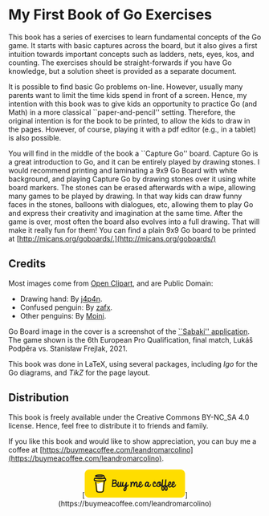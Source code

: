 # My First Book of Go Exercises

This book has a series of exercises to learn fundamental concepts of the Go game. It starts with basic captures across the board, but it also gives a first intuition towards important concepts such as ladders, nets, eyes, kos, and counting. The exercises should be straight-forwards if you have Go knowledge, but a solution sheet is provided as a separate document.

It is possible to find basic Go problems on-line. However, usually many parents want to limit the time kids spend in front of a screen. Hence, my intention with this book was to give kids an opportunity to practice Go (and Math) in a more classical ``paper-and-pencil'' setting. Therefore, the original intention is for the book to be printed, to allow the kids to draw in the pages. However, of course, playing it with a pdf editor (e.g., in a tablet) is also possible.

You will find in the middle of the book a ``Capture Go'' board. Capture Go is a great introduction to Go, and it can be entirely played by drawing stones. I would recommend printing and laminating a 9x9 Go Board with white background, and playing Capture Go by drawing stones over it using white board markers. The stones can be erased afterwards with a wipe, allowing many games to be played by drawing. In that way kids can draw funny faces in the stones, balloons with dialogues, etc, allowing them to play Go and express their creativity and imagination at the same time. After the game is over, most often the board also evolves into a full drawing. That will make it really fun for them! You can find a plain 9x9 Go board to be printed at [http://micans.org/goboards/.](http://micans.org/goboards/)

## Credits
Most images come from [Open Clipart](https://openclipart.org), and are Public Domain:

- Drawing hand: By [j4p4n](https://openclipart.org/detail/321385/doodling-hand).
- Confused penguin: By [zafx](https://openclipart.org/detail/169173/basetuxg2v12).
- Other penguins: By [Moini](\url{https://openclipart.org/detail/174879/wild-penguin}).

Go Board image in the cover is a screenshot of the [``Sabaki'' application](https://github.com/SabakiHQ/Sabaki). The game shown is the 6th European Pro Qualification, final match, Lukáš Podpěra vs. Stanisław Frejlak, 2021.

This book was done in LaTeX, using several packages, including *Igo* for the Go diagrams, and *TikZ* for the page layout.

## Distribution

This book is freely available under the Creative Commons BY-NC\_SA 4.0 license. Hence, feel free to distribute it to friends and family.

If you like this book and would like to show appreciation, you can buy me a coffee at [https://buymeacoffee.com/leandromarcolino](https://buymeacoffee.com/leandromarcolino).

<div style="text-align: center;">
[<img src="volume1/imgs/bmc-button.png" width="200">](https://buymeacoffee.com/leandromarcolino)
</div>
